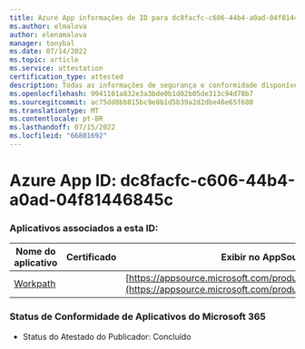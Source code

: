 ```yaml
---
title: Azure App informações de ID para dc8facfc-c606-44b4-a0ad-04f81446845c
ms.author: elmalova
author: elenamalova
manager: tonybal
ms.date: 07/14/2022
ms.topic: article
ms.service: attestation
certification_type: attested
description: Todas as informações de segurança e conformidade disponíveis para dc8facfc-c606-44b4-a0ad-04f81446845c.
ms.openlocfilehash: 9941101a832e3a3bde0b1d02b05de313c94d78b7
ms.sourcegitcommit: ac75dd8bb815bc9e8b1d5b39a2d2dbe46e65f680
ms.translationtype: MT
ms.contentlocale: pt-BR
ms.lasthandoff: 07/15/2022
ms.locfileid: "66801692"
---
```

# <a name="azure-app-id-dc8facfc-c606-44b4-a0ad-04f81446845c"></a>Azure App ID: dc8facfc-c606-44b4-a0ad-04f81446845c


### <a name="apps-associated-with-this-id"></a>Aplicativos associados a esta ID:
| **Nome do aplicativo** | **Certificado** | **Exibir no AppSource** |
|--------------|---------------|-----------------------|
| [Workpath](../forward/WA200003898.md) |  | [https://appsource.microsoft.com/product/office/WA200003898](https://appsource.microsoft.com/product/office/WA200003898) |

### <a name="microsoft-365-app-compliance-status"></a>Status de Conformidade de Aplicativos do Microsoft 365
- Status do Atestado do Publicador: Concluído
